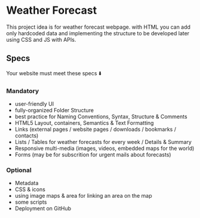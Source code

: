 # Weather Forecast 
This project idea is for weather forecast webpage. with HTML you can add only hardcoded data and implementing the structure to be developed later using CSS and JS with APIs.

## Specs
Your website must meet these specs ⬇️

### Mandatory
- user-friendly UI
- fully-organized Folder Structure
- best practice for Naming Conventions, Syntax, Structure & Comments
- HTML5 Layout, containers, Semantics & Text Formatting
- Links (external pages / website pages / downloads / bookmarks / contacts)
- Lists / Tables for weather forecasts for every week / Details & Summary
- Responsive multi-media (images, videos, embedded maps for the world)
- Forms (may be for subscrition for urgent mails about forecasts)

### Optional
- Metadata
- CSS & icons
- using image maps & area for linking an area on the map
- some scripts
- Deployment on GitHub
